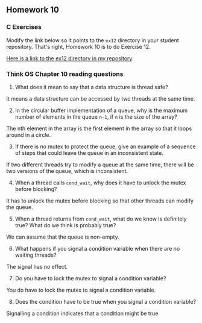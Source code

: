 ## Homework 10

### C Exercises

Modify the link below so it points to the `ex12` directory in your
student repository.  That's right, Homework 10 is to do Exercise 12.

[Here is a link to the ex12 directory in my repository](https://github.com/bwerth/ExercisesInC/tree/master/exercises/ex12)

### Think OS Chapter 10 reading questions

1) What does it mean to say that a data structure is thread safe?

It means a data structure can be accessed by two threads at the same time.

2) In the circular buffer implementation of a queue, why is the maximum number of elements in the queue `n-1`,
if `n` is the size of the array?

The nth element in the array is the first element in the array so that it loops around in a circle.

3) If there is no mutex to protect the queue, give an example of a sequence of steps that could leave
the queue in an inconsistent state.

If two different threads try to modify a queue at the same time, there will be two versions of the queue, which is inconsistent.

4) When a thread calls `cond_wait`, why does it have to unlock the mutex before blocking?

It has to unlock the mutex before blocking so that other threads can modify the queue.

5) When a thread returns from `cond_wait`, what do we know is definitely true?  What do we think is probably true?

We can assume that the queue is non-empty.

6) What happens if you signal a condition variable when there are no waiting threads?

The signal has no effect.

7) Do you have to lock the mutex to signal a condition variable?

You do have to lock the mutex to signal a condition variable.

8) Does the condition have to be true when you signal a condition variable?

Signalling a condition indicates that a condition might be true.




